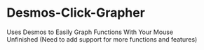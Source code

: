 # Desmos-Click-Grapher
Uses Desmos to Easily Graph Functions With Your Mouse <br/>
Unfinished (Need to add support for more functions and features) 

